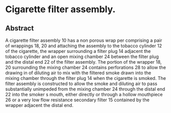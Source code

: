 # Cigarette filter assembly.

## Abstract
A cigarette filter assembly 10 has a non porous wrap per comprising a pair of wrappings 18, 20 and attaching the assembly to the tobacco cylinder 12 of the cigarette, the wrapper surrounding a filter plug 14 adjacent the tobacco cylinder and an open mixing chamber 24 between the filter plug and the distal end 22 of the filter assembly. The portion of the wrapper 18, 20 surrounding the mixing chamber 24 contains perforations 28 to allow the drawing in of diluting air to mix with the filtered smoke drawn into the mixing chamber through the filter plug 14 when the cigarette is smoked. The filter assembly is constructed to allow the smoke and diluting air to pass substantially unimpeded from the mixing chamber 24 through the distal end 22 into the smoker s mouth, either directly or through a hollow mouthpiece 26 or a very low flow resistance secondary filter 15 contained by the wrapper adjacent the distal end.